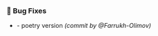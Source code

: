 ### :bug: Bug Fixes
- [](https://github.com/Farrukh-Olimov/Project-Python/commit/f0eeca24b69d38ff9c108604244825e30b320666) - poetry version *(commit by @Farrukh-Olimov)*

